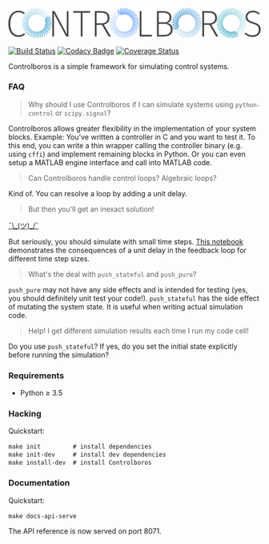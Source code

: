 ![Controlboros logo](docs/_static/images/logo.png)

[![Build Status](https://travis-ci.org/mp4096/controlboros.svg?branch=master)](https://travis-ci.org/mp4096/controlboros)
[![Codacy Badge](https://api.codacy.com/project/badge/Grade/6dd7592be425486081fbe2cb859c2426)](https://www.codacy.com/app/mp4096/controlboros?utm_source=github.com&amp;utm_medium=referral&amp;utm_content=mp4096/controlboros&amp;utm_campaign=Badge_Grade)
[![Coverage Status](https://coveralls.io/repos/github/mp4096/controlboros/badge.svg?branch=master)](https://coveralls.io/github/mp4096/controlboros?branch=master)

Controlboros is a simple framework for simulating control systems.

### FAQ


> Why should I use Controlboros if I can simulate systems using `python-control` or `scipy.signal`?

Controlboros allows greater flexibility in the implementation of your system blocks.
Example: You've written a controller in C and you want to test it. To this end,
you can write a thin wrapper calling the controller binary (e.g. using `cffi`) and
implement remaining blocks in Python.
Or you can even setup a MATLAB engine interface
and call into MATLAB code.


> Can Controlboros handle control loops? Algebraic loops?

Kind of. You can resolve a loop by adding a unit delay.


> But then you'll get an inexact solution!

[¯\\\_(ツ)_/¯](https://cloud.githubusercontent.com/assets/5394551/26149729/b23b51b0-3afb-11e7-89de-f3ddd9b02a0c.gif)

But seriously, you should simulate with small time steps.
[This notebook](examples/simple_control_loop.ipynb)
demonstrates the consequences of a unit delay in the feedback loop for different time step sizes.


> What's the deal with `push_stateful` and `push_pure`?

`push_pure` may not have any side effects and is intended for testing
(yes, you should definitely unit test your code!).
`push_stateful` has the side effect of mutating the system state.
It is useful when writing actual simulation code.


> Help! I get different simulation results each time I run my code cell!

Do you use `push_stateful`? If yes, do you set the initial state explicitly
before running the simulation?


### Requirements

* Python ≥ 3.5

### Hacking

Quickstart:

```
make init         # install dependencies
make init-dev     # install dev dependencies
make install-dev  # install Controlboros
```

### Documentation

Quickstart:

```
make docs-api-serve
```

The API reference is now served on port 8071.
